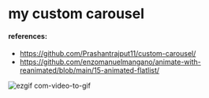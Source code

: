 # my custom carousel

#### references:
- https://github.com/Prashantrajput11/custom-carousel/
- https://github.com/enzomanuelmangano/animate-with-reanimated/blob/main/15-animated-flatlist/

![ezgif com-video-to-gif](https://github.com/savio777/my-carousel/assets/35678887/91a69ea4-a4c1-4574-9c91-71b30ec032df)
